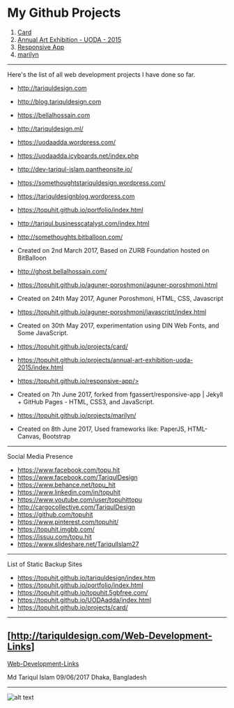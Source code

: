 # My Github Projects
1. [Card](https://topuhit.github.io/projects/card/)
2. [Annual Art Exhibition - UODA - 2015 ](https://topuhit.github.io/projects/annual-art-exhibition-uoda-2015/index.html)
3. [Responsive App](https://topuhit.github.io/responsive-app/)
4. [marilyn ](https://topuhit.github.io/projects/marilyn/)

---
Here's the list of all web development projects I have done so far.

* <http://tariquldesign.com>
* <http://blog.tariquldesign.com>
* <https://bellalhossain.com>
* <http://tariquldesign.ml/>

* <https://uodaadda.wordpress.com/>
* <https://uodaadda.icyboards.net/index.php>
* <http://dev-tariqul-islam.pantheonsite.io/>
* <https://somethoughtstariquldesign.wordpress.com/>
* <https://tariquldesignblog.wordpress.com>
* <https://topuhit.github.io/portfolio/index.html>
* <http://tariqul.businesscatalyst.com/index.html>
* <http://somethoughts.bitballoon.com/>
* Created on 2nd March 2017, Based on ZURB Foundation hosted on BitBalloon
* <http://ghost.bellalhossain.com/>
* <https://topuhit.github.io/aguner-poroshmoni/aguner-poroshmoni.html>
* Created on 24th May 2017, Aguner Poroshmoni, HTML, CSS, Javascript
* <https://topuhit.github.io/aguner-poroshmoni/javascript/index.html>
* Created on 30th May 2017, experimentation using DIN Web Fonts, and Some JavaScript.
* <https://topuhit.github.io/projects/card/>
* <https://topuhit.github.io/projects/annual-art-exhibition-uoda-2015/index.html>
* https://topuhit.github.io/responsive-app/>
* Created on 7th June 2017, forked from fgassert/responsive-app | Jekyll + GitHub Pages - HTML, CSS3, and JavaScript.
* <https://topuhit.github.io/projects/marilyn/>
* Created on 8th June 2017, Used frameworks like: PaperJS, HTML-Canvas, Bootstrap

---
Social Media Presence

* <https://www.facebook.com/topu.hit>
* <https://www.facebook.com/TariqulDesign>
* <https://www.behance.net/topu_hit>
* <https://www.linkedin.com/in/topuhit>
* <https://www.youtube.com/user/topuhittopu>
* <http://cargocollective.com/TariqulDesign>
* <https://github.com/topuhit>
* <https://www.pinterest.com/topuhit/>
* <https://topuhit.imgbb.com/>
* <https://issuu.com/topu.hit>
* <https://www.slideshare.net/TariqulIslam27>

---
List of Static Backup Sites

* <https://topuhit.github.io/tariquldesign/index.htm>
* <https://topuhit.github.io/portfolio/index.html>
* <https://topuhit.github.io/topuhit.5gbfree.com/>
* <https://topuhit.github.io/UODAadda/index.html>
* <https://topuhit.github.io/projects/card/>

---
[http://tariquldesign.com/Web-Development-Links]
---
[Web-Development-Links ](http://tariquldesign.com/Web-Development-Links)


Md Tariqul Islam
09/06/2017
Dhaka, Bangladesh

---
![alt text](https://media.cargocollective.com/1/22/725716/headerimg/th_TA1.png "TariqulDesign")


